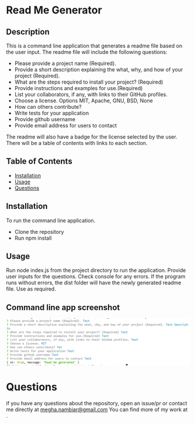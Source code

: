 
# Read Me Generator

## Description

This is a command line application that generates a readme file based on the user input. 
The readme file will include the following questions:
- Please provide a project name (Required).
- Provide a short description explaining the what, why, and how of your project (Required).
- What are the steps required to install your project? (Required)
- Provide instructions and examples for use.(Required)
- List your collaborators, if any, with links to their GitHub profiles.
- Choose a license. Options MIT, Apache, GNU, BSD, None
- How can others contribute?
- Write tests for your application
- Provide github username
- Provide email address for users to contact

The readme will also have a badge for the license selected by the user.
There will be a table of contents with links to each section.
   
    
## Table of Contents
    
- [Installation](#installation)
- [Usage](#usage)
- [Questions](#questions)
    
       
## Installation
    
To run the command line application.
- Clone the repository
- Run npm install

## Usage

Run node index.js from the project directory to run the application.
Provide user inputs for the questions.
Check console for any errors.
If the program runs without errors, the dist folder will have the newly generated readme file.
Use as required.

## Command line app screenshot
![Screeshot of command line question](./images/screenshot.PNG)

# Questions

if you have any questions about the repository, open an issue/pr or contact me directly at megha.nambiar@gmail.com 
You can find more of my work at [](https://github.com/meghark).

    
